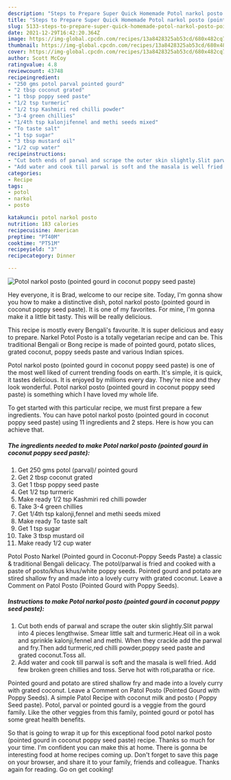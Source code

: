 ```yaml
---
description: "Steps to Prepare Super Quick Homemade Potol narkol posto (pointed gourd in coconut poppy seed paste)"
title: "Steps to Prepare Super Quick Homemade Potol narkol posto (pointed gourd in coconut poppy seed paste)"
slug: 5133-steps-to-prepare-super-quick-homemade-potol-narkol-posto-pointed-gourd-in-coconut-poppy-seed-paste
date: 2021-12-29T16:42:20.364Z
image: https://img-global.cpcdn.com/recipes/13a8428325ab53cd/680x482cq70/potol-narkol-posto-pointed-gourd-in-coconut-poppy-seed-paste-recipe-main-photo.jpg
thumbnail: https://img-global.cpcdn.com/recipes/13a8428325ab53cd/680x482cq70/potol-narkol-posto-pointed-gourd-in-coconut-poppy-seed-paste-recipe-main-photo.jpg
cover: https://img-global.cpcdn.com/recipes/13a8428325ab53cd/680x482cq70/potol-narkol-posto-pointed-gourd-in-coconut-poppy-seed-paste-recipe-main-photo.jpg
author: Scott McCoy
ratingvalue: 4.8
reviewcount: 43748
recipeingredient:
- "250 gms potol parval pointed gourd"
- "2 tbsp coconut grated"
- "1 tbsp poppy seed paste"
- "1/2 tsp turmeric"
- "1/2 tsp Kashmiri red chilli powder"
- "3-4 green chillies"
- "1/4th tsp kalonjifennel and methi seeds mixed"
- "To taste salt"
- "1 tsp sugar"
- "3 tbsp mustard oil"
- "1/2 cup water"
recipeinstructions:
- "Cut both ends of parwal and scrape the outer skin slightly.Slit parwal into 4 pieces lengthwise. Smear little salt and turmeric.Heat oil in a wok and sprinkle kalonji,fennel and methi. When they crackle add the parwal and fry.Then add turmeric,red chilli powder,poppy seed paste and grated coconut.Toss all."
- "Add water and cook till parwal is soft and the masala is well fried. Add few broken green chillies and toss. Serve hot with roti,paratha or rice."
categories:
- Recipe
tags:
- potol
- narkol
- posto

katakunci: potol narkol posto 
nutrition: 183 calories
recipecuisine: American
preptime: "PT40M"
cooktime: "PT51M"
recipeyield: "3"
recipecategory: Dinner

---
```



![Potol narkol posto (pointed gourd in coconut poppy seed paste)](https://img-global.cpcdn.com/recipes/13a8428325ab53cd/680x482cq70/potol-narkol-posto-pointed-gourd-in-coconut-poppy-seed-paste-recipe-main-photo.jpg)

Hey everyone, it is Brad, welcome to our recipe site. Today, I'm gonna show you how to make a distinctive dish, potol narkol posto (pointed gourd in coconut poppy seed paste). It is one of my favorites. For mine, I'm gonna make it a little bit tasty. This will be really delicious.

This recipe is mostly every Bengali&#39;s favourite. It is super delicious and easy to prepare. Narkel Potol Posto is a totally vegetarian recipe and can be. This traditional Bengali or Bong recipe is made of pointed gourd, potato slices, grated coconut, poppy seeds paste and various Indian spices.

Potol narkol posto (pointed gourd in coconut poppy seed paste) is one of the most well liked of current trending foods on earth. It's simple, it is quick, it tastes delicious. It is enjoyed by millions every day. They're nice and they look wonderful. Potol narkol posto (pointed gourd in coconut poppy seed paste) is something which I have loved my whole life.


To get started with this particular recipe, we must first prepare a few ingredients. You can have potol narkol posto (pointed gourd in coconut poppy seed paste) using 11 ingredients and 2 steps. Here is how you can achieve that.

<!--inarticleads1-->

##### The ingredients needed to make Potol narkol posto (pointed gourd in coconut poppy seed paste):

1. Get 250 gms potol (parval)/ pointed gourd
1. Get 2 tbsp coconut grated
1. Get 1 tbsp poppy seed paste
1. Get 1/2 tsp turmeric
1. Make ready 1/2 tsp Kashmiri red chilli powder
1. Take 3-4 green chillies
1. Get 1/4th tsp kalonji,fennel and methi seeds mixed
1. Make ready To taste salt
1. Get 1 tsp sugar
1. Take 3 tbsp mustard oil
1. Make ready 1/2 cup water


Potol Posto Narkel (Pointed gourd in Coconut-Poppy Seeds Paste) a classic &amp; traditional Bengali delicacy. The potol/parwal is fried and cooked with a paste of posto/khus khus/white poppy seeds. Pointed gourd and potato are stired shallow fry and made into a lovely curry with grated coconut. Leave a Comment on Patol Posto (Pointed Gourd with Poppy Seeds). 

<!--inarticleads2-->

##### Instructions to make Potol narkol posto (pointed gourd in coconut poppy seed paste):

1. Cut both ends of parwal and scrape the outer skin slightly.Slit parwal into 4 pieces lengthwise. Smear little salt and turmeric.Heat oil in a wok and sprinkle kalonji,fennel and methi. When they crackle add the parwal and fry.Then add turmeric,red chilli powder,poppy seed paste and grated coconut.Toss all.
1. Add water and cook till parwal is soft and the masala is well fried. Add few broken green chillies and toss. Serve hot with roti,paratha or rice.


Pointed gourd and potato are stired shallow fry and made into a lovely curry with grated coconut. Leave a Comment on Patol Posto (Pointed Gourd with Poppy Seeds). A simple Patol Recipe with coconut milk and posto ( Poppy Seed paste). Potol, parval or pointed gourd is a veggie from the gourd family. Like the other veggies from this family, pointed gourd or potol has some great health benefits. 

So that is going to wrap it up for this exceptional food potol narkol posto (pointed gourd in coconut poppy seed paste) recipe. Thanks so much for your time. I'm confident you can make this at home. There is gonna be interesting food at home recipes coming up. Don't forget to save this page on your browser, and share it to your family, friends and colleague. Thanks again for reading. Go on get cooking!
